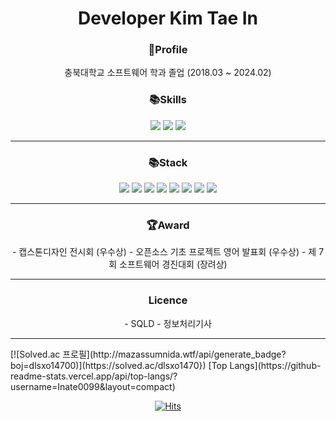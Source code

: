 <h1 align="center"> Developer Kim Tae In</h1>

<h3 align="center">📝Profile</h3>
<div align=center>
	충북대학교 소프트웨어 학과 졸업 (2018.03 ~ 2024.02)
</div>

<h3 align="center">📚Skills</h3>
<div align=center>
	<img src="https://img.shields.io/badge/Python-3776AB?style=for-the-badge&logo=Python&logoColor=white">
	<img src="https://img.shields.io/badge/mysql-4479A1?style=for-the-badge&logo=mysql&logoColor=white">
	<img src="https://img.shields.io/badge/springboot-6DB33F?style=for-the-badge&logo=springboot&logoColor=white">
</div>

- - -

<h3 align="center">📚Stack</h3>
<div align=center>
	<img src="https://img.shields.io/badge/django-092E20?style=for-the-badge&logo=django&logoColor=white">
 	<img src="https://img.shields.io/badge/Java-007396?style=for-the-badge&logo=Java&logoColor=white">
 	<img src="https://img.shields.io/badge/amazonec2-FF9900?style=for-the-badge&logo=amazonec2&logoColor=white">
 	<img src="https://img.shields.io/badge/html5-E34F26?style=for-the-badge&logo=html5&logoColor=white">
 	<img src="https://img.shields.io/badge/linux-FCC624?style=for-the-badge&logo=linux&logoColor=white">
 	<img src="https://img.shields.io/badge/git-F05032?style=for-the-badge&logo=git&logoColor=white">
 	<img src="https://img.shields.io/badge/github-181717?style=for-the-badge&logo=github&logoColor=white">
 	<img src="https://img.shields.io/badge/mongodb-47A248?style=for-the-badge&logo=mongodb&logoColor=white">
</div>

- - -

<h3 align="center">🏆Award</h3>
<div align=center>
- 캡스톤디자인 전시회 (우수상)
- 오픈소스 기초 프로젝트 영어 발표회 (우수상)
- 제 7회 소프트웨어 경진대회 (장려상)

</div>

- - -

 <h3 align="center">Licence</h3>
<div align=center>
 - SQLD
 - 정보처리기사
</div>

- - -

<div align=center/right/left>
	[![Solved.ac 프로필](http://mazassumnida.wtf/api/generate_badge?boj=dlsxo14700)](https://solved.ac/dlsxo1470})
	[Top Langs](https://github-readme-stats.vercel.app/api/top-langs/?username=Inate0099&layout=compact)
</div>


<div align=center>
	
  [![Hits](https://hits.seeyoufarm.com/api/count/incr/badge.svg?url=https%3A%2F%2Fgithub.com%2FIntae0099&count_bg=%2379C83D&title_bg=%23555555&icon=&icon_color=%23E7E7E7&title=hits&edge_flat=false)](https://hits.seeyoufarm.com) 
	
  </div>

<!--
**Intae0099/Intae0099** is a ✨ _special_ ✨ repository because its `README.md` (this file) appears on your GitHub profile.

Here are some ideas to get you started:

- 🔭 I’m currently working on ...
- 🌱 I’m currently learning ...
- 👯 I’m looking to collaborate on ...
- 🤔 I’m looking for help with ...
- 💬 Ask me about ...
- 📫 How to reach me: ...
- 😄 Pronouns: ...
- ⚡ Fun fact: ...
-->
